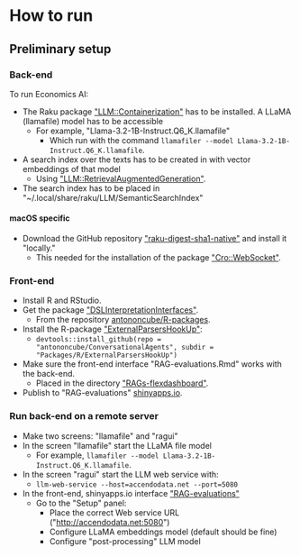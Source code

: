 # How to run

## Preliminary setup

### Back-end

To run Economics AI:
- The Raku package ["LLM::Containerization"](https://raku.land/zef:antononcube/LLM::Containerization) has to be installed.
  A LLaMA (llamafile) model has to be accessible
  - For example, "Llama-3.2-1B-Instruct.Q6_K.llamafile"
    - Which run with the command `llamafiler --model Llama-3.2-1B-Instruct.Q6_K.llamafile`.
- A search index over the texts has to be created in with vector embeddings of that model
  - Using ["LLM::RetrievalAugmentedGeneration"](https://raku.land/zef:antononcube/LLM::RetrievalAugmentedGeneration).
- The search index has to be placed in "~/.local/share/raku/LLM/SemanticSearchIndex" 

#### macOS specific

- Download the GitHub repository ["raku-digest-sha1-native"](https://github.com/bduggan/raku-digest-sha1-native) and install it "locally."
  - This needed for the installation of the package ["Cro::WebSocket"](https://raku.land/zef:cro/Cro::WebSocket).

### Front-end

- Install R and RStudio.
- Get the package ["DSLInterpretationInterfaces"](https://github.com/antononcube/R-packages/tree/master/DSLInterpretationInterfaces).
  - From the repository [antononcube/R-packages](https://github.com/antononcube/R-packages).
- Install the R-package ["ExternalParsersHookUp"](https://github.com/antononcube/ConversationalAgents/tree/master/Packages/R/ExternalParsersHookUp):
  - `devtools::install_github(repo = "antononcube/ConversationalAgents", subdir = "Packages/R/ExternalParsersHookUp")`
- Make sure the front-end interface "RAG-evaluations.Rmd" works with the back-end.
  - Placed in the directory ["RAGs-flexdashboard"](https://github.com/antononcube/R-packages/tree/master/DSLInterpretationInterfaces/RAGs-flexdashboard).
- Publish to "RAG-evaluations" [shinyapps.io](https://www.shinyapps.io).

### Run back-end on a remote server

- Make two screens: "llamafile" and "ragui"
- In the screen "llamafile" start the LLaMA file model
  - For example, `llamafiler --model Llama-3.2-1B-Instruct.Q6_K.llamafile`.
- In the screen "ragui" start the LLM web service with:
  - `llm-web-service --host=accendodata.net --port=5080`
- In the front-end, shinyapps.io interface ["RAG-evaluations"](https://antononcube.shinyapps.io/RAG-evaluations/)
  - Go to the "Setup" panel:
    - Place the correct Web service URL ("http://accendodata.net:5080")
    - Configure LLaMA embeddings model (default should be fine)
    - Configure "post-processing" LLM model